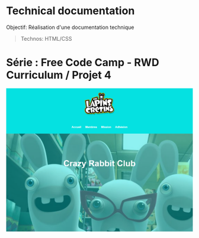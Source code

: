 # Technical documentation

Objectif: Réalisation d'une documentation technique

> Technos: HTML/CSS


# Série : Free Code Camp - RWD Curriculum / Projet 4

![Design preview for the coding challenge](./src/preview.png)

